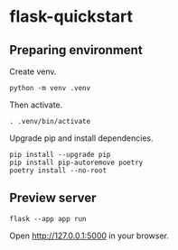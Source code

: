 # flask-quickstart

## Preparing environment

Create venv.

```shell
python -m venv .venv
```

Then activate.

```shell
. .venv/bin/activate
```

Upgrade pip and install dependencies.

```shell
pip install --upgrade pip
pip install pip-autoremove poetry
poetry install --no-root
```

## Preview server

```shell
flask --app app run
```

Open http://127.0.0.1:5000 in your browser.
